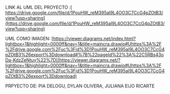 LINK AL UML DEL PROYECTO :[ https://drive.google.com/file/d/1PouHW_reM395aI9L4OO3C7CcG4pZOtB3/view?usp=sharing](https://drive.google.com/file/d/1PouHW_reM395aI9L4OO3C7CcG4pZOtB3/view?usp=sharing)

UML COMO IMAGEN: [https://viewer.diagrams.net/index.html?lightbox=1&highlight=0000ff&nav=1&title=maincra.drawio#Uhttps%3A%2F%2Fdrive.google.com%2Fuc%3Fid%3D1PouHW_reM395aI9L4OO3C7CcG4pZOtB3%26export%3Ddownload#%7B%22pageId%22%3A%22C5RBs43oDa-KdzZeNtuy%22%7D](https://viewer.diagrams.net/?lightbox=1&highlight=0000ff&nav=1&title=maincra.drawio#Uhttps%3A%2F%2Fdrive.google.com%2Fuc%3Fid%3D1PouHW_reM395aI9L4OO3C7CcG4pZOtB3%26export%3Ddownload)

PRPYECTO DE: PIA DELOGU, DYLAN OLIVERA, JULIANA EIJO RICARTE
